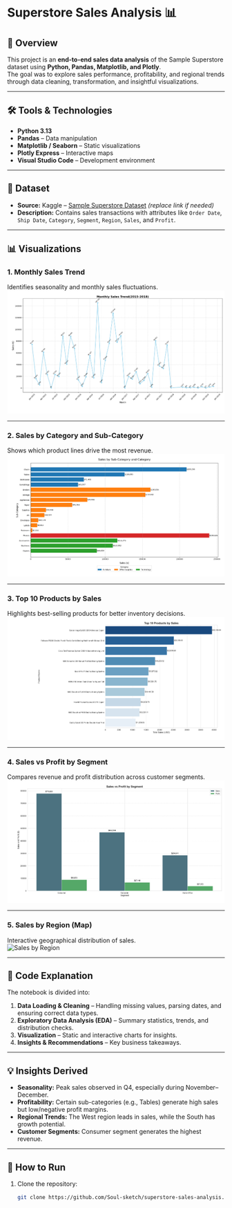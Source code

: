 # Superstore Sales Analysis 📊

## 📌 Overview
This project is an **end-to-end sales data analysis** of the Sample Superstore dataset using **Python, Pandas, Matplotlib, and Plotly**.  
The goal was to explore sales performance, profitability, and regional trends through data cleaning, transformation, and insightful visualizations.

---

## 🛠 Tools & Technologies
- **Python 3.13**
- **Pandas** – Data manipulation
- **Matplotlib / Seaborn** – Static visualizations
- **Plotly Express** – Interactive maps
- **Visual Studio Code** – Development environment

---

## 📂 Dataset
- **Source:** Kaggle – [Sample Superstore Dataset](https://www.kaggle.com/datasets/blank/sample-superstore) *(replace link if needed)*
- **Description:** Contains sales transactions with attributes like `Order Date`, `Ship Date`, `Category`, `Segment`, `Region`, `Sales`, and `Profit`.

---

## 📊 Visualizations

### 1. Monthly Sales Trend
Identifies seasonality and monthly sales fluctuations.  
![Monthly Sales Trend](https://github.com/Soul-sketch/Superstore-Sales-Analysis/blob/main/Images/Monthly%20Sales%20Trend(2015-2018).png)

---

### 2. Sales by Category and Sub-Category
Shows which product lines drive the most revenue.  
![Sales by Category](https://github.com/Soul-sketch/Superstore-Sales-Analysis/blob/main/Images/Sales%20by%20Sub-Category%20and%20Category.png)

---

### 3. Top 10 Products by Sales
Highlights best-selling products for better inventory decisions.  
![Top Products](https://github.com/Soul-sketch/Superstore-Sales-Analysis/blob/main/Images/Top%2010%20Products%20by%20Sales.png)

---

### 4. Sales vs Profit by Segment
Compares revenue and profit distribution across customer segments.  
![Sales vs Profit by Segment](https://github.com/Soul-sketch/Superstore-Sales-Analysis/blob/main/Images/Sales%20vs%20Profit%20by%20Segment.png)

---

### 5. Sales by Region (Map)
Interactive geographical distribution of sales.  
![Sales by Region]()

---

## 📜 Code Explanation
The notebook is divided into:
1. **Data Loading & Cleaning** – Handling missing values, parsing dates, and ensuring correct data types.
2. **Exploratory Data Analysis (EDA)** – Summary statistics, trends, and distribution checks.
3. **Visualization** – Static and interactive charts for insights.
4. **Insights & Recommendations** – Key business takeaways.

---

## 💡 Insights Derived
- **Seasonality:** Peak sales observed in Q4, especially during November–December.
- **Profitability:** Certain sub-categories (e.g., Tables) generate high sales but low/negative profit margins.
- **Regional Trends:** The West region leads in sales, while the South has growth potential.
- **Customer Segments:** Consumer segment generates the highest revenue.

---

## 📌 How to Run
1. Clone the repository:
   ```bash
   git clone https://github.com/Soul-sketch/superstore-sales-analysis.git
